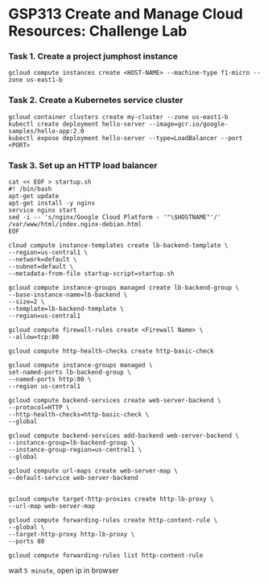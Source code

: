 # GSP313 Create and Manage Cloud Resources: Challenge Lab

### Task 1. Create a project jumphost instance
```shell
gcloud compute instances create <HOST-NAME> --machine-type f1-micro --zone us-east1-b
```

### Task 2. Create a Kubernetes service cluster
```shell
gcloud container clusters create my-cluster --zone us-east1-b
kubectl create deployment hello-server --image=gcr.io/google-samples/hello-app:2.0
kubectl expose deployment hello-server --type=LoadBalancer --port <PORT>
```

### Task 3. Set up an HTTP load balancer

```shell
cat << EOF > startup.sh
#! /bin/bash
apt-get update
apt-get install -y nginx
service nginx start
sed -i -- 's/nginx/Google Cloud Platform - '"\$HOSTNAME"'/' /var/www/html/index.nginx-debian.html
EOF
```

```shell
cloud compute instance-templates create lb-backend-template \
--region=us-central1 \
--network=default \
--subnet=default \
--metadata-from-file startup-script=startup.sh
```
```shell
gcloud compute instance-groups managed create lb-backend-group \
--base-instance-name=lb-backend \
--size=2 \
--template=lb-backend-template \
--region=us-central1
```

```shell
gcloud compute firewall-rules create <Firewall Name> \
--allow=tcp:80
```

```shell
gcloud compute http-health-checks create http-basic-check
```

```shell
gcloud compute instance-groups managed \
set-named-ports lb-backend-group \
--named-ports http:80 \
--region us-central1
```

```shell
gcloud compute backend-services create web-server-backend \
--protocol=HTTP \
--http-health-checks=http-basic-check \
--global
```

```shell
gcloud compute backend-services add-backend web-server-backend \
--instance-group=lb-backend-group \
--instance-group-region=us-central1 \
--global
```

```shell
gcloud compute url-maps create web-server-map \
--default-service web-server-backend
```

```shell

gcloud compute target-http-proxies create http-lb-proxy \
--url-map web-server-map
```

```shell
gcloud compute forwarding-rules create http-content-rule \
--global \
--target-http-proxy http-lb-proxy \
--ports 80
```

```shell
gcloud compute forwarding-rules list http-content-rule
```
wait `5 minute`, open ip in browser 

